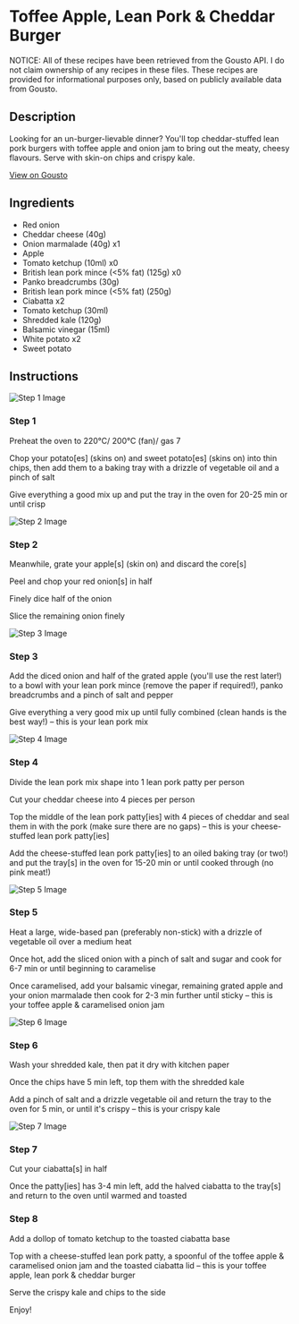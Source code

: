 # Toffee Apple, Lean Pork & Cheddar Burger

NOTICE: All of these recipes have been retrieved from the Gousto API. I do not claim ownership of any recipes in these files. These recipes are provided for informational purposes only, based on publicly available data from Gousto.

## Description

Looking for an un-burger-lievable dinner? You'll top cheddar-stuffed lean pork burgers with toffee apple and onion jam to bring out the meaty, cheesy flavours. Serve with skin-on chips and crispy kale. 

[View on Gousto](https://www.gousto.co.uk/recipes/cookbook/toffee-apple-lean-pork-cheddar-burgers)

## Ingredients

- Red onion
- Cheddar cheese (40g)
- Onion marmalade (40g) x1
- Apple
- Tomato ketchup (10ml) x0
- British lean pork mince (<5% fat) (125g) x0
- Panko breadcrumbs (30g)
- British lean pork mince (<5% fat) (250g)
- Ciabatta x2
- Tomato ketchup (30ml)
- Shredded kale (120g)
- Balsamic vinegar (15ml)
- White potato x2
- Sweet potato

## Instructions

![Step 1 Image](https://production-media.gousto.co.uk/cms/recipe-step-image/step-1-1672832543501-x200.jpg)

### Step 1

Preheat the oven to 220°C/ 200°C (fan)/ gas 7

Chop your potato[es] (skins on) and sweet potato[es] (skins on) into thin chips, then add them to a baking tray with a drizzle of vegetable oil and a pinch of salt

Give everything a good mix up and put the tray in the oven for 20-25 min or until crisp

![Step 2 Image](https://production-media.gousto.co.uk/cms/recipe-step-image/step-2-1672832547662-x200.jpg)

### Step 2

Meanwhile, grate your apple[s] (skin on) and discard the core[s]

Peel and chop your red onion[s] in half

Finely dice half of the onion

Slice the remaining onion finely

![Step 3 Image](https://production-media.gousto.co.uk/cms/recipe-step-image/step-3-1672832551599-x200.jpg)

### Step 3

Add the diced onion and half of the grated apple (you'll use the rest later!) to a bowl with your lean pork mince (remove the paper if required!), panko breadcrumbs and a pinch of salt and pepper

Give everything a very good mix up until fully combined (clean hands is the best way!) – this is your lean pork mix

![Step 4 Image](https://production-media.gousto.co.uk/cms/recipe-step-image/step-4-1672832555200-x200.jpg)

### Step 4

Divide the lean pork mix shape into 1 lean pork patty per person

Cut your cheddar cheese into 4 pieces per person

Top the middle of the lean pork patty[ies] with 4 pieces of cheddar and seal them in with the pork (make sure there are no gaps) – this is your cheese-stuffed lean pork patty[ies]

Add the cheese-stuffed lean pork patty[ies] to an oiled baking tray (or two!) and put the tray[s] in the oven for 15-20 min or until cooked through (no pink meat!)

![Step 5 Image](https://production-media.gousto.co.uk/cms/recipe-step-image/step-5-1672832558743-x200.jpg)

### Step 5

Heat a large, wide-based pan (preferably non-stick) with a drizzle of vegetable oil over a medium heat

Once hot, add the sliced onion with a pinch of salt and sugar and cook for 6-7 min or until beginning to caramelise

Once caramelised, add your balsamic vinegar, remaining grated apple and your onion marmalade then cook for 2-3 min further until sticky – this is your toffee apple & caramelised onion jam

![Step 6 Image](https://production-media.gousto.co.uk/cms/recipe-step-image/step-6-1672832562185-x200.jpg)

### Step 6

Wash your shredded kale, then pat it dry with kitchen paper

Once the chips have 5 min left, top them with the shredded kale

Add a pinch of salt and a drizzle vegetable oil and return the tray to the oven for 5 min, or until it's crispy – this is your crispy kale

![Step 7 Image](https://production-media.gousto.co.uk/cms/recipe-step-image/step-7-1672832566319-x200.jpg)

### Step 7

Cut your ciabatta[s] in half

Once the patty[ies] has 3-4 min left, add the halved ciabatta to the tray[s] and return to the oven until warmed and toasted

### Step 8

Add a dollop of tomato ketchup to the toasted ciabatta base

Top with a cheese-stuffed lean pork patty, a spoonful of the toffee apple & caramelised onion jam and the toasted ciabatta lid – this is your toffee apple, lean pork & cheddar burger

Serve the crispy kale and chips to the side

Enjoy!


